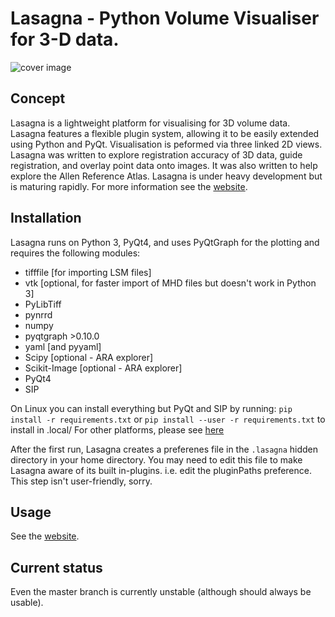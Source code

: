 # Lasagna - Python Volume Visualiser for 3-D data. #


![cover image](http://raacampbell.github.io/lasagna/images/mainWindow.jpg "Main Window")

## Concept ##
Lasagna is a lightweight platform for visualising for 3D volume data. Lasagna features
a flexible plugin system, allowing it to be easily extended using Python and PyQt. 
Visualisation is peformed via three linked 2D views. Lasagna was written to explore 
registration accuracy of 3D data, guide registration, and overlay point data onto images. 
It was also written to help explore the Allen Reference Atlas. Lasagna is under heavy 
development but is maturing rapidly. For more information see 
the [website](http://raacampbell.github.io/lasagna).


## Installation ##
Lasagna runs on Python 3, PyQt4, and uses PyQtGraph for the plotting and requires the following modules:

* tifffile [for importing LSM files]
* vtk [optional, for faster import of MHD files but doesn't work in Python 3]
* PyLibTiff
* pynrrd
* numpy
* pyqtgraph >0.10.0
* yaml [and pyyaml]
* Scipy [optional - ARA explorer]
* Scikit-Image [optional - ARA explorer]
* PyQt4
* SIP

On Linux you can install everything but PyQt and SIP by running:
```pip install -r requirements.txt﻿⁠⁠⁠⁠``` or ```﻿⁠⁠⁠⁠pip install --user -r requirements.txt﻿⁠⁠⁠⁠``` to install in ﻿⁠⁠⁠⁠.local/﻿⁠⁠⁠⁠
For other platforms, please see [here](http://raacampbell.github.io/lasagna/installation.html)

After the first run, Lasagna creates a preferenes file in the ```.lasagna``` hidden directory in your home directory. 
You may need to edit this file to make Lasagna aware of its built in-plugins. i.e. edit the pluginPaths preference. 
This step isn't user-friendly, sorry.

## Usage

See the [website](http://raacampbell.github.io/lasagna).

## Current status ##
Even the master branch is currently unstable (although should always be usable). 
